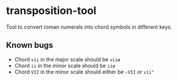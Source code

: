 # transposition-tool

Tool to convert roman numerals into chord symbols in different keys.

## Known bugs

- Chord `vii` in the major scale should be `viiø`
- Chord `ii` in the minor scale should be `iiø`
- Chord `VII` in the minor scale should either be `♭VII` or `vii°`

